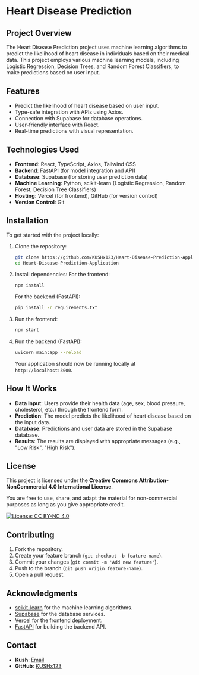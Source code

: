 # Heart Disease Prediction

## Project Overview

The Heart Disease Prediction project uses machine learning algorithms to predict the likelihood of heart disease in individuals based on their medical data. This project employs various machine learning models, including Logistic Regression, Decision Trees, and Random Forest Classifiers, to make predictions based on user input.

## Features

- Predict the likelihood of heart disease based on user input.
- Type-safe integration with APIs using Axios.
- Connection with Supabase for database operations.
- User-friendly interface with React.
- Real-time predictions with visual representation.

## Technologies Used

- **Frontend**: React, TypeScript, Axios, Tailwind CSS
- **Backend**: FastAPI (for model integration and API)
- **Database**: Supabase (for storing user prediction data)
- **Machine Learning**: Python, scikit-learn (Logistic Regression, Random Forest, Decision Tree Classifiers)
- **Hosting**: Vercel (for frontend), GitHub (for version control)
- **Version Control**: Git

## Installation

To get started with the project locally:

1. Clone the repository:
   ```bash
   git clone https://github.com/KUSHx123/Heart-Disease-Prediction-Application.git
   cd Heart-Disease-Prediction-Application
   ```

2. Install dependencies:
   For the frontend:
   ```bash
   npm install
   ```

   For the backend (FastAPI):
   ```bash
   pip install -r requirements.txt
   ```

3. Run the frontend:
   ```bash
   npm start
   ```

4. Run the backend (FastAPI):
   ```bash
   uvicorn main:app --reload
   ```

   Your application should now be running locally at `http://localhost:3000`.

## How It Works

- **Data Input**: Users provide their health data (age, sex, blood pressure, cholesterol, etc.) through the frontend form.
- **Prediction**: The model predicts the likelihood of heart disease based on the input data.
- **Database**: Predictions and user data are stored in the Supabase database.
- **Results**: The results are displayed with appropriate messages (e.g., "Low Risk", "High Risk").

## License

This project is licensed under the **Creative Commons Attribution-NonCommercial 4.0 International License**.

You are free to use, share, and adapt the material for non-commercial purposes as long as you give appropriate credit.

[![License: CC BY-NC 4.0](https://img.shields.io/badge/License-CC%20BY--NC%204.0-lightgrey.svg)](https://creativecommons.org/licenses/by-nc/4.0/)

## Contributing

1. Fork the repository.
2. Create your feature branch (`git checkout -b feature-name`).
3. Commit your changes (`git commit -m 'Add new feature'`).
4. Push to the branch (`git push origin feature-name`).
5. Open a pull request.

## Acknowledgments

- [scikit-learn](https://scikit-learn.org/) for the machine learning algorithms.
- [Supabase](https://supabase.io/) for the database services.
- [Vercel](https://vercel.com/) for the frontend deployment.
- [FastAPI](https://fastapi.tiangolo.com/) for building the backend API.

## Contact

- **Kush**: [Email](mailto:your-email@example.com)
- **GitHub**: [KUSHx123](https://github.com/KUSHx123)
